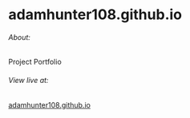 # adamhunter108.github.io

###### About:
Project Portfolio

###### View live at:
[adamhunter108.github.io](https://adamhunter108.github.io)
